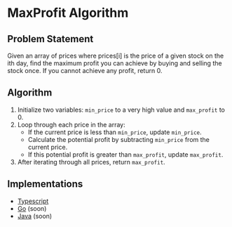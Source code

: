# MaxProfit Algorithm

## Problem Statement
Given an array of prices where prices[i] is the price of a given stock on the ith day, find the maximum profit you can achieve by buying and selling the stock once. If you cannot achieve any profit, return 0.

## Algorithm
1. Initialize two variables: `min_price` to a very high value and `max_profit` to 0.
2. Loop through each price in the array:
   - If the current price is less than `min_price`, update `min_price`.
   - Calculate the potential profit by subtracting `min_price` from the current price.
   - If this potential profit is greater than `max_profit`, update `max_profit`.
3. After iterating through all prices, return `max_profit`.

## Implementations
- [Typescript](./ts)
- [Go](./go) (soon)
- [Java](./java) (soon)